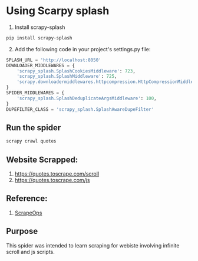 # Using Scarpy splash

1. Install scrapy-splash

```bash
pip install scrapy-splash
```
2. Add the following code in your project's settings.py file:
    
```python
SPLASH_URL = 'http://localhost:8050'
DOWNLOADER_MIDDLEWARES = {
    'scrapy_splash.SplashCookiesMiddleware': 723,
    'scrapy_splash.SplashMiddleware': 725,
    'scrapy.downloadermiddlewares.httpcompression.HttpCompressionMiddleware': 810,
}
SPIDER_MIDDLEWARES = {
    'scrapy_splash.SplashDeduplicateArgsMiddleware': 100,
}
DUPEFILTER_CLASS = 'scrapy_splash.SplashAwareDupeFilter'
```

## Run the spider

```bash
scrapy crawl quotes
```

## Website Scrapped: 

1. https://quotes.toscrape.com/scroll
2. https://quotes.toscrape.com/js

## Reference:

1. [ScrapeOps](https://scrapeops.io/python-scrapy-playbook/scrapy-splash/)

## Purpose

This spider was intended to learn scraping for webiste involving infinite scroll and js scripts.